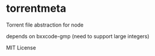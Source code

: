 torrentmeta
===========

Torrent file abstraction for node

depends on bxxcode-gmp (need to support large integers)

MIT License


